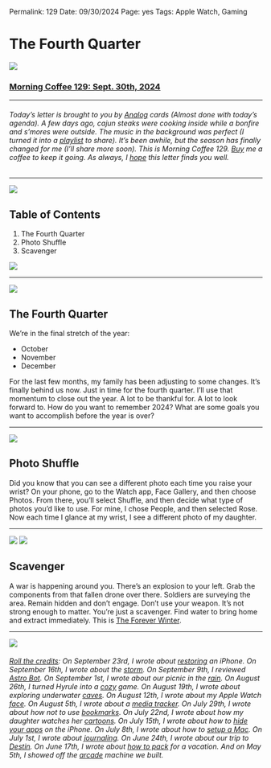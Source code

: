 
Permalink: 129
Date: 09/30/2024
Page: yes
Tags: Apple Watch, Gaming

# The Fourth Quarter

![](https://imgur.com/fls3cwY.jpg)

### [Morning Coffee 129: Sept. 30th, 2024](https://nashp.com/129)

---- 

###### Today’s letter is brought to you by [Analog](https://ugmonk.com/pages/analog) cards (Almost done with today’s agenda). A few days ago, cajun steaks were cooking inside while a bonfire and s’mores were outside. The music in the background was perfect (I turned it into a [playlist](https://music.apple.com/us/playlist/september-28th-2024/pl.u-2aoqrayhN49j9V) to share). It’s been awhile, but the season has finally changed for me (I’ll share more soon). This is Morning Coffee 129. [Buy](https://buy.stripe.com/fZe4jqd135LRc4U4gj) me a coffee to keep it going. As always, I [hope](mailto:nashp@me.com) this letter finds you well.

---- 

![](https://i.imgur.com/eO2hcg2.jpg)

## Table of Contents

1. The Fourth Quarter
2. Photo Shuffle
3. Scavenger

![](https://i.imgur.com/eO2hcg2.jpg)

---- 

![](https://media2.giphy.com/media/Lhj6VlTTUHs2HJyO3E/giphy.gif)

## The Fourth Quarter

We’re in the final stretch of the year:

- October
- November
- December

For the last few months, my family has been adjusting to some changes. It’s finally behind us now. Just in time for the fourth quarter. I’ll use that momentum to close out the year. A lot to be thankful for. A lot to look forward to. How do you want to remember 2024? What are some goals you want to accomplish before the year is over? 

---- 

![](https://imgur.com/Xw4f4O0.jpg)

## Photo Shuffle

Did you know that you can see a different photo each time you raise your wrist? On your phone, go to the Watch app, Face Gallery, and then choose Photos. From there, you’ll select Shuffle, and then decide what type of photos you’d like to use. For mine, I chose People, and then selected Rose. Now each time I glance at my wrist, I see a different photo of my daughter.

---- 

![](https://imgur.com/acucleR.jpg)
![](https://imgur.com/EIV9AN7.jpg)

## Scavenger

A war is happening around you. There’s an explosion to your left. Grab the components from that fallen drone over there. Soldiers are surveying the area. Remain hidden and don’t engage. Don’t use your weapon. It’s not strong enough to matter. You’re just a scavenger. Find water to bring home and extract immediately. This is [The Forever Winter](https://youtu.be/0NfKoPmWvac?si=k_Yk5t3LE2H87NOc). 

---- 

![](https://nashp.com/_media/mc.gif)

###### [Roll the credits](https://nashp.com/mc): On September 23rd, I wrote about [restoring](https://nashp.com/128) an iPhone. On September 16th, I wrote about the [storm](https://nashp.com/127 "storm"). On September 9th, I reviewed [Astro Bot](https://nashp.com/126 "Astro Bot"). On September 1st, I wrote about our picnic in the [rain](https://nashp.com/125 "rain"). On August 26th, I turned Hyrule into a [cozy](https://nashp.com/124 "cozy game") game. On August 19th, I wrote about exploring underwater [caves](https://nashp.com/123). On August 12th, I wrote about my Apple Watch [face](https://nashp.com/122). On August 5th, I wrote about a [media tracker](https://nashp.com/121). On July 29th, I wrote about how not to use [bookmarks](https://nashp.com/120). On July 22nd, I wrote about how my daughter watches her [cartoons](https://nashp.com/119). On July 15th, I wrote about how to [hide your apps](https://nashp.com/118 "hide your apps") on the iPhone. On July 8th, I wrote about how to [setup a Mac](https://nashp.com/117 "setup a Mac"). On July 1st, I wrote about [journaling](https://nashp.com/116 "journaling"). On June 24th, I wrote about our trip to [Destin](https://nashp.com/115 "Destin"). On June 17th, I wrote about [how to pack](https://nashp.com/114 "how to pack") for a vacation. And on May 5th, I showed off the [arcade](https://nashp.com/108 "arcade") machine we built.

